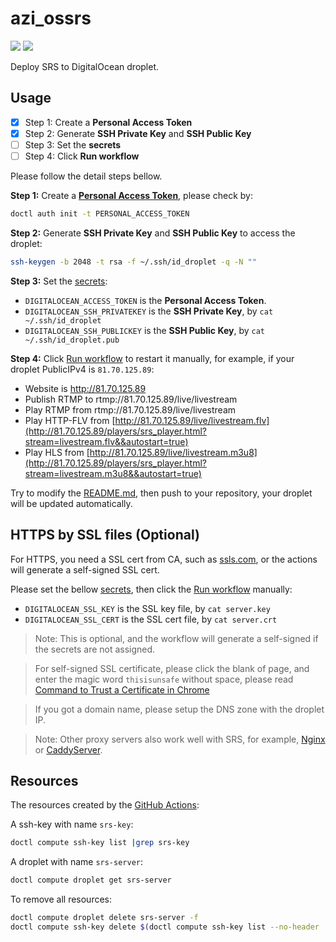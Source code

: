 # azi_ossrs

![](http://ossrs.net/gif/v1/sls.gif?site=github.com&path=/tmpl/vm/droplet/avirads/azi_ossrs)
[![](https://github.com/avirads/azi_ossrs/actions/workflows/droplet.yml/badge.svg)](https://github.com/avirads/azi_ossrs/actions/workflows/droplet.yml)

Deploy SRS to DigitalOcean droplet.

## Usage

- [x] Step 1: Create a **Personal Access Token**
- [x] Step 2: Generate **SSH Private Key** and **SSH Public Key**
- [ ] Step 3: Set the **secrets**
- [ ] Step 4: Click **Run workflow**

Please follow the detail steps bellow.

**Step 1:** Create a **[Personal Access Token](https://cloud.digitalocean.com/account/api/tokens?i=896dc7)**, please check by:

```bash
doctl auth init -t PERSONAL_ACCESS_TOKEN
```

**Step 2:** Generate **SSH Private Key** and **SSH Public Key** to access the droplet:

```bash
ssh-keygen -b 2048 -t rsa -f ~/.ssh/id_droplet -q -N ""
```

**Step 3:** Set the [secrets](https://github.com/avirads/azi_ossrs/settings/secrets/actions):

* `DIGITALOCEAN_ACCESS_TOKEN` is the **Personal Access Token**.
* `DIGITALOCEAN_SSH_PRIVATEKEY` is the **SSH Private Key**, by `cat ~/.ssh/id_droplet`
* `DIGITALOCEAN_SSH_PUBLICKEY` is the **SSH Public Key**, by `cat ~/.ssh/id_droplet.pub`

**Step 4:** Click [Run workflow](https://github.com/avirads/azi_ossrs/actions/workflows/droplet.yml) to restart it manually,
for example, if your droplet PublicIPv4 is `81.70.125.89`:

* Website is http://81.70.125.89
* Publish RTMP to rtmp://81.70.125.89/live/livestream
* Play RTMP from rtmp://81.70.125.89/live/livestream
* Play HTTP-FLV from [http://81.70.125.89/live/livestream.flv](http://81.70.125.89/players/srs_player.html?stream=livestream.flv&&autostart=true)
* Play HLS from [http://81.70.125.89/live/livestream.m3u8](http://81.70.125.89/players/srs_player.html?stream=livestream.m3u8&&autostart=true)

Try to modify the [README.md](README.md), then push to your repository, your droplet will be updated automatically.

## HTTPS by SSL files (Optional)

For HTTPS, you need a SSL cert from CA, such as [ssls.com](https://www.ssls.com/), or the actions will generate a
self-signed SSL cert.

Please set the bellow [secrets](https://github.com/avirads/azi_ossrs/settings/secrets/actions),
then click the [Run workflow](https://github.com/avirads/azi_ossrs/actions/workflows/droplet.yml) manually:

* `DIGITALOCEAN_SSL_KEY` is the SSL key file, by `cat server.key`
* `DIGITALOCEAN_SSL_CERT` is the SSL cert file, by `cat server.crt`

> Note: This is optional, and the workflow will generate a self-signed if the secrets are not assigned.

> For self-signed SSL certificate, please click the blank of page, and enter the magic word `thisisunsafe` without
> space, please read [Command to Trust a Certificate in Chrome](https://www.youtube.com/watch?v=7J3vSN3pCjI)

> If you got a domain name, please setup the DNS zone with the droplet IP.

> Note: Other proxy servers also work well with SRS, for example,
> [Nginx](https://github.com/ossrs/srs/issues/2881#nginx-proxy) or
> [CaddyServer](https://github.com/ossrs/srs/issues/2881#caddy-proxy).

## Resources

The resources created by the [GitHub Actions](https://github.com/avirads/azi_ossrs/actions):

A ssh-key with name `srs-key`:

```bash
doctl compute ssh-key list |grep srs-key
```

A droplet with name `srs-server`:

```bash
doctl compute droplet get srs-server
```

To remove all resources:

```bash
doctl compute droplet delete srs-server -f
doctl compute ssh-key delete $(doctl compute ssh-key list --no-header |grep srs-key |awk '{print $1}') -f
```

